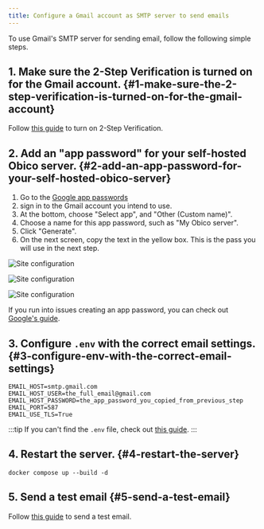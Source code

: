 ```yaml
---
title: Configure a Gmail account as SMTP server to send emails
---
```


To use Gmail's SMTP server for sending email, follow the following simple steps.

## 1. Make sure the 2-Step Verification is turned on for the Gmail account. {#1-make-sure-the-2-step-verification-is-turned-on-for-the-gmail-account}

Follow [this guide](https://support.google.com/accounts/answer/185839) to turn on 2-Step Verification.

## 2. Add an "app password" for your self-hosted Obico server. {#2-add-an-app-password-for-your-self-hosted-obico-server}


1. Go to the [Google app passwords](https://myaccount.google.com/apppasswords)
2. sign in to the Gmail account you intend to use.
3. At the bottom, choose "Select app", and "Other (Custom name)".
4. Choose a name for this app password, such as "My Obico server".
5.  Click "Generate".
6. On the next screen, copy the text in the yellow box. This is the pass you will use in the next step.



![Site configuration](/img/server-guides//gmail_setup_2.png)

![Site configuration](/img/server-guides//gmail_setup_3.png)

![Site configuration](/img/server-guides//gmail_setup_4.png)

If you run into issues creating an app password, you can check out [Google's guide](https://support.google.com/mail/answer/185833?hl=en).

## 3. Configure `.env` with the correct email settings. {#3-configure-env-with-the-correct-email-settings}

```
EMAIL_HOST=smtp.gmail.com
EMAIL_HOST_USER=the_full_email@gmail.com
EMAIL_HOST_PASSWORD=the_app_password_you_copied_from_previous_step
EMAIL_PORT=587
EMAIL_USE_TLS=True
```

:::tip
If you can't find the `.env` file, check out [this guide](../configure.md/#email-smtp).
:::

## 4. Restart the server. {#4-restart-the-server}

`docker compose up --build -d`

## 5. Send a test email {#5-send-a-test-email}

Follow [this guide](email_guide.md/#test-if-your-email-server-configuration-works) to send a test email.
